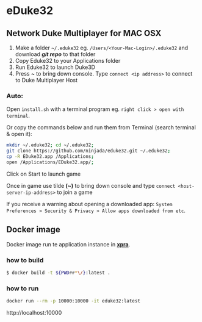 # eDuke32

## Network Duke Multiplayer for MAC OSX 

1. Make a folder `~/.eduke32` eg. `/Users/<Your-Mac-Login>/.eduke32` and download _**git repo**_ to that folder
2. Copy Eduke32 to your Applications folder
3. Run Eduke32 to launch Duke3D
4. Press **~** to bring down console. Type `connect <ip address>` to connect to Duke Multiplayer Host

### Auto:

Open `install.sh` with a terminal program eg. `right click > open with terminal`.

Or copy the commands below and run them from Terminal (search terminal & open it):

```bash
mkdir ~/.eduke32; cd ~/.eduke32;
git clone https://github.com/ninjada/eduke32.git ~/.eduke32;
cp -R EDuke32.app /Applications;
open /Applications/EDuke32.app/;
```

Click on Start to launch game

Once in game use tilde **(~)** to bring down console and type `connect <host-server-ip-address>` to join a game

If you receive a warning about opening a downloaded app: `System Preferences > Security & Privacy > Allow apps downloaded from etc`.

## Docker image

Docker image run te application instance in [**xpra**](https://github.com/Xpra-org/xpra).

### how to build

```bash
$ docker build -t ${PWD##*\/}:latest .
```

### how to run

```bash
docker run --rm -p 10000:10000 -it eduke32:latest
```

http://localhost:10000
